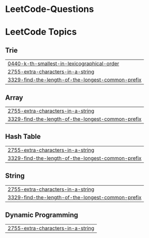 # LeetCode-Questions
<!---LeetCode Topics Start-->
# LeetCode Topics
## Trie
|  |
| ------- |
| [0440-k-th-smallest-in-lexicographical-order](https://github.com/dev14325/LeetCode-Questions/tree/master/0440-k-th-smallest-in-lexicographical-order) |
| [2755-extra-characters-in-a-string](https://github.com/dev14325/LeetCode-Questions/tree/master/2755-extra-characters-in-a-string) |
| [3329-find-the-length-of-the-longest-common-prefix](https://github.com/dev14325/LeetCode-Questions/tree/master/3329-find-the-length-of-the-longest-common-prefix) |
## Array
|  |
| ------- |
| [2755-extra-characters-in-a-string](https://github.com/dev14325/LeetCode-Questions/tree/master/2755-extra-characters-in-a-string) |
| [3329-find-the-length-of-the-longest-common-prefix](https://github.com/dev14325/LeetCode-Questions/tree/master/3329-find-the-length-of-the-longest-common-prefix) |
## Hash Table
|  |
| ------- |
| [2755-extra-characters-in-a-string](https://github.com/dev14325/LeetCode-Questions/tree/master/2755-extra-characters-in-a-string) |
| [3329-find-the-length-of-the-longest-common-prefix](https://github.com/dev14325/LeetCode-Questions/tree/master/3329-find-the-length-of-the-longest-common-prefix) |
## String
|  |
| ------- |
| [2755-extra-characters-in-a-string](https://github.com/dev14325/LeetCode-Questions/tree/master/2755-extra-characters-in-a-string) |
| [3329-find-the-length-of-the-longest-common-prefix](https://github.com/dev14325/LeetCode-Questions/tree/master/3329-find-the-length-of-the-longest-common-prefix) |
## Dynamic Programming
|  |
| ------- |
| [2755-extra-characters-in-a-string](https://github.com/dev14325/LeetCode-Questions/tree/master/2755-extra-characters-in-a-string) |
<!---LeetCode Topics End-->